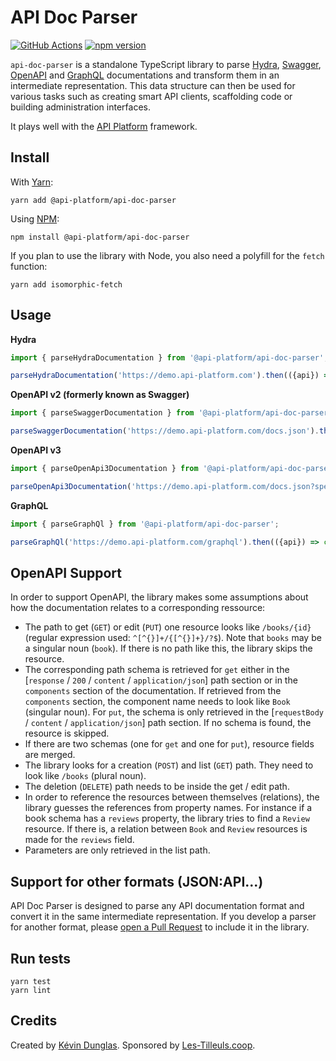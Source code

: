# API Doc Parser

[![GitHub Actions](https://github.com/api-platform/api-doc-parser/workflows/CI/badge.svg?branch=main)](https://github.com/api-platform/api-doc-parser/actions?query=workflow%3ACI+branch%3Amain)
[![npm version](https://badge.fury.io/js/%40api-platform%2Fapi-doc-parser.svg)](https://badge.fury.io/js/%40api-platform%2Fapi-doc-parser)

`api-doc-parser` is a standalone TypeScript library to parse [Hydra](http://hydra-cg.com), [Swagger](https://swagger.io/specification/v2/), [OpenAPI](https://github.com/OAI/OpenAPI-Specification#the-openapi-specification) and [GraphQL](https://graphql.org/) documentations
and transform them in an intermediate representation.
This data structure can then be used for various tasks such as creating smart API clients,
scaffolding code or building administration interfaces.

It plays well with the [API Platform](https://api-platform.com) framework.

## Install

With [Yarn](https://yarnpkg.com/):

    yarn add @api-platform/api-doc-parser

Using [NPM](https://www.npmjs.com/):

    npm install @api-platform/api-doc-parser

If you plan to use the library with Node, you also need a polyfill for the `fetch` function:

    yarn add isomorphic-fetch

## Usage

**Hydra**
```javascript
import { parseHydraDocumentation } from '@api-platform/api-doc-parser';

parseHydraDocumentation('https://demo.api-platform.com').then(({api}) => console.log(api));
```

**OpenAPI v2 (formerly known as Swagger)**
```javascript
import { parseSwaggerDocumentation } from '@api-platform/api-doc-parser';

parseSwaggerDocumentation('https://demo.api-platform.com/docs.json').then(({api}) => console.log(api));
```

**OpenAPI v3**
```javascript
import { parseOpenApi3Documentation } from '@api-platform/api-doc-parser';

parseOpenApi3Documentation('https://demo.api-platform.com/docs.json?spec_version=3').then(({api}) => console.log(api));
```

**GraphQL**
```javascript
import { parseGraphQl } from '@api-platform/api-doc-parser';

parseGraphQl('https://demo.api-platform.com/graphql').then(({api}) => console.log(api));
```

## OpenAPI Support

In order to support OpenAPI, the library makes some assumptions about how the documentation relates to a corresponding ressource:
- The path to get (`GET`) or edit (`PUT`) one resource looks like `/books/{id}` (regular expression used: `^[^{}]+/{[^{}]+}/?$`).
Note that `books` may be a singular noun (`book`).
If there is no path like this, the library skips the resource.
- The corresponding path schema is retrieved for `get` either in the [`response` / `200` / `content` / `application/json`] path section or in the `components` section of the documentation.
If retrieved from the `components` section, the component name needs to look like `Book` (singular noun).
For `put`, the schema is only retrieved in the [`requestBody` / `content` / `application/json`] path section.
If no schema is found, the resource is skipped.
- If there are two schemas (one for `get` and one for `put`), resource fields are merged.
- The library looks for a creation (`POST`) and list (`GET`) path. They need to look like `/books` (plural noun).
- The deletion (`DELETE`) path needs to be inside the get / edit path.
- In order to reference the resources between themselves (relations), the library guesses the references from property names.
For instance if a book schema has a `reviews` property, the library tries to find a `Review` resource.
If there is, a relation between `Book` and `Review` resources is made for the `reviews` field.
- Parameters are only retrieved in the list path.

## Support for other formats (JSON:API...)

API Doc Parser is designed to parse any API documentation format and convert it in the same intermediate representation.
If you develop a parser for another format, please [open a Pull Request](https://github.com/api-platform/api-doc-parser/pulls)
to include it in the library.

## Run tests

    yarn test
    yarn lint

## Credits

Created by [Kévin Dunglas](https://dunglas.fr). Sponsored by [Les-Tilleuls.coop](https://les-tilleuls.coop).
